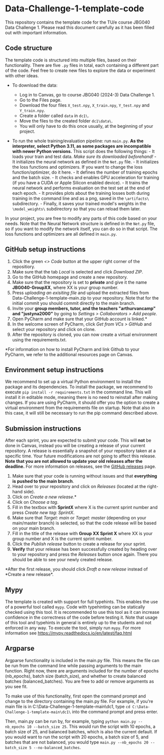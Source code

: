 # Data-Challenge-1-template-code

This repository contains the template code for the TU/e course JBG040 Data Challenge 1.
Please read this document carefully as it has been filled out with important information.

## Code structure

The template code is structured into multiple files, based on their functionality.
There are five `.py` files in total, each containing a different part of the code.
Feel free to create new files to explore the data or experiment with other ideas.

- To download the data:

  - Log in to Canvas, go to course JBG040 (2024-3) Data Challenge 1.
  - Go to the Files page.
  - Download the four files `X_test.npy`, `X_train.npy`, `Y_test.npy` and `Y_train.npy`.
  - Create a folder called `data` in `dc1\`.
  - Move the files to the created folder `dc1\data\`.
  - You will only have to do this once usually, at the beginning of your project.

- To run the whole training/evaluation pipeline: run `main.py`. **As the interpreter, select Python 3.11, as some packages are incompatible with newer Python versions.**
  This script does the following things: - It loads your train and test data. _Make sure its downloaded beforehand!_ - It initializes the neural network as defined in the `Net.py` file. - It initializes the loss functions and optimizers. If you want to change the loss function/optimizer, do it here. - It defines the number of training epochs and the batch size. - It checks and enables GPU acceleration for training (if you have a CUDA or Apple Silicon enabled device). - It trains the neural network and performs evaluation on the test set at the end of each epoch. - It provides plots about the training losses both during training in the command line and as a png, saved in the `\artifacts\` subdirectory. - Finally, it saves your trained model's weights in the `\model_weights\` subdirectory so that you can reload them later.

In your project, you are free to modify any parts of this code based on your needs.
Note that the Neural Network structure is defined in the `Net.py` file, so if you want to modify the network itself, you can do so in that script.
The loss functions and optimizers are all defined in `main.py`.

## GitHub setup instructions

1. Click the green _<> Code_ button at the upper right corner of the repositiory.
2. Make sure that the tab _Local_ is selected and click _Download ZIP_.
3. Go to the GitHub homepage and create a new repository.
4. Make sure that the repository is set to **private** and give it the name **JBG040-GroupXX**, where XX is your group number.
5. Press _uploading an exisiting file_ and upload the extracted files from Data-Challenge-1-template-main.zip to your repository. Note that for the initial commit you should commit directly to the main branch.
6. Invite your **group members, tutor, and the teachers "arthurvancamp" and "justyna2000"** by going to _Settings > Collaborators > Add people_.
7. Open PyCharm and make sure that your GitHub account is linked.\*
8. In the welcome screen of PyCharm, click _Get from VCs > GitHub_ and select your repository and click on clone.
9. After the repository is cloned, you can now create a virtual environment using the requirements.txt.

\*For information on how to install PyCharm and link Github to your PyCharm, we refer to the additional resources page on Canvas.

## Environment setup instructions

We recommend to set up a virtual Python environment to install the package and its dependencies. To install the package, we recommend to execute `pip install -r requirements.txt` in the command line. This will install it in editable mode, meaning there is no need to reinstall after making changes. If you are using PyCharm, it should offer you the option to create a virtual environment from the requirements file on startup. Note that also in this case, it will still be necessary to run the pip command described above.

## Submission instructions

After each sprint, you are expected to submit your code. This will **not** be done in Canvas, instead you will be creating a release of your current repository.
A release is essentially a snapshot of your repository taken at a specific time.
Your future modifications are not going to affect this release.
**Note that you are not allowed to update your old releases after the deadline.**
For more information on releases, see the [GitHub releases](https://docs.github.com/en/repositories/releasing-projects-on-github/about-releases) page.

1. Make sure that your code is running without issues and that **everything is pushed to the main branch**.
2. Head over to your repository and click on _Releases_ (located at the right-hand side).
3. Click on _Create a new release_.\*
4. Click on _Choose a tag_.
5. Fill in the textbox with **SprintX** where X is the current sprint number and press _Create new tag: SprintX_.
6. Make sure that _Target: main_ or _Target: master_ (depending on your main/master branch) is selected, so that the code release will be based on your main branch.
7. Fill in the title of the release with **Group XX Sprint X** where XX is your group number and X is the current sprint number.
8. Click the _Publish release_ button to create a release for your sprint.
9. **Verify** that your release has been successfully created by heading over to your repository and press the _Releases_ button once again. There you should be able to see your newly created release.

*After the first release, you should click *Draft a new release* instead of *Create a new release\*.

## Mypy

The template is created with support for full typehints. This enables the use of a powerful tool called `mypy`. Code with typehinting can be statically checked using this tool. It is recommended to use this tool as it can increase confidence in the correctness of the code before testing it. Note that usage of this tool and typehints in general is entirely up to the students and not enforced in any way. To execute the tool, simply run `mypy`. For more information see https://mypy.readthedocs.io/en/latest/faq.html

## Argparse

Argparse functionality is included in the main.py file. This means the file can be run from the command line while passing arguments to the main function. Right now, there are arguments included for the number of epochs (nb_epochs), batch size (batch_size), and whether to create balanced batches (balanced_batches). You are free to add or remove arguments as you see fit.

To make use of this functionality, first open the command prompt and change to the directory containing the main.py file.
For example, if you're main file is in C:\Data-Challenge-1-template-main\dc1\,
type `cd C:\Data-Challenge-1-template-main\dc1\` into the command prompt and press enter.

Then, main.py can be run by, for example, typing `python main.py --nb_epochs 10 --batch_size 25`.
This would run the script with 10 epochs, a batch size of 25, and balanced batches, which is also the current default.
If you would want to run the script with 20 epochs, a batch size of 5, and batches that are not balanced,
you would type `main.py --nb_epochs 20 --batch_size 5 --no-balanced_batches`.

